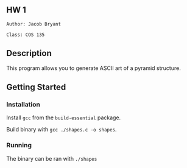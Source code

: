 ## HW 1

```
Author: Jacob Bryant

Class: COS 135
```

## Description

This program allows you to generate ASCII art of a pyramid structure.

## Getting Started

### Installation

Install `gcc` from the `build-essential` package.

Build binary with `gcc ./shapes.c -o shapes`.

### Running

The binary can be ran with `./shapes`
